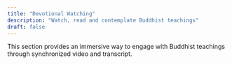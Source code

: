 ```yaml
---
title: "Devotional Watching"
description: "Watch, read and contemplate Buddhist teachings"
draft: false
---
```


This section provides an immersive way to engage with Buddhist teachings through synchronized video and transcript.